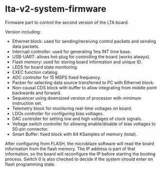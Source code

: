 # lta-v2-system-firmware
Firmware part to control the second version of the LTA board.

Version including:
* Ethernet block: used for sending/receiving control packets and sending data packets.
* Interrupt controller: used for generating 1ms INT time base.
* USB-UART: allows hot-plug for controlling the board (works always).
* Flash memory: used for storing board information and unique ID.
* LEDS for board state monitoring.
* EXEC function catalog.
* ADC controller for 15 MSPS fixed frequency.
* Packer for selecting data source transferred to PC with Ethernet block.
* Non-causal CDS block with buffer to allow integrating from middle point backwards and forward.
* Sequencer using downsized version of processor with minimum instruction set.
* Telemetry block for monitoring real-time voltages on board.
* LDOs controller for configuring bias voltages.
* DAC controller for setting low and high voltages of clock signals.
* Voltage switch controller for allowing enable/disable of bias voltages to 50-pin connector.
* Smart Buffer: fixed block with 64 KSamples of memory (total).

After configuring from FLASH, the microblaze software will read the board information from the flash memory. The IP address is part of that information, so the board will reconfigure the IP before starting the booting process. Switch 0 is also checked to decide if the system should enter on flash programming state. 
